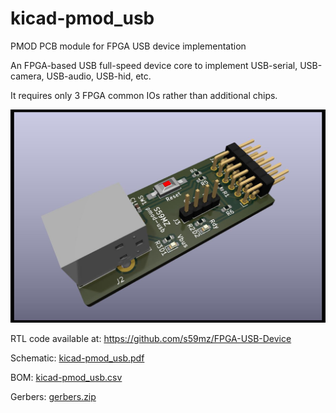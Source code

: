 # kicad-pmod_usb
PMOD PCB module for FPGA USB device implementation

An FPGA-based USB full-speed device core to implement USB-serial, USB-camera, USB-audio, USB-hid, etc.

It requires only 3 FPGA common IOs rather than additional chips.

![alt text](https://github.com/s59mz/kicad-pmod_usb/blob/main/kicad-pmod_usb_3d.jpg)

RTL code available at:
https://github.com/s59mz/FPGA-USB-Device

Schematic:
[kicad-pmod_usb.pdf](kicad-pmod_usb.pdf)

BOM:
[kicad-pmod_usb.csv](kicad-pmod_usb.csv)

Gerbers:
[gerbers.zip](https://github.com/s59mz/kicad-pmod_usb/raw/main/gerbers.zip)
